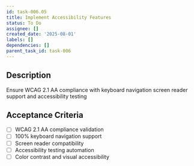 ```yaml
---
id: task-006.05
title: Implement Accessibility Features
status: To Do
assignee: []
created_date: '2025-08-01'
labels: []
dependencies: []
parent_task_id: task-006
---
```


## Description

Ensure WCAG 2.1 AA compliance with keyboard navigation screen reader support and accessibility testing

## Acceptance Criteria

- [ ] WCAG 2.1 AA compliance validation
- [ ] 100% keyboard navigation support
- [ ] Screen reader compatibility
- [ ] Accessibility testing automation
- [ ] Color contrast and visual accessibility

